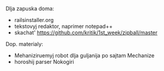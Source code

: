 Dlja zapuska doma:
* railsinstaller.org
* tekstovyj redaktor, naprimer notepad++
* skachat' https://github.com/kritik/1st_week/zipball/master

Dop. materialy:
* Mehaniziruemyj robot dlja guljanija po sajtam Mechanize
* horoshij parser Nokogiri